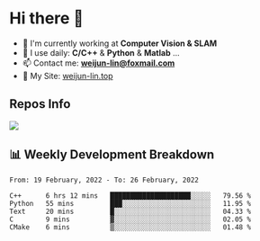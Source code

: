 # Hi there 👋

<!--
**Weijun-Lin/Weijun-Lin** is a ✨ _special_ ✨ repository because its `README.md` (this file) appears on your GitHub profile.

Here are some ideas to get you started:

- 🔭 I’m currently working on ...
- 🌱 I’m currently learning ...
- 👯 I’m looking to collaborate on ...
- 🤔 I’m looking for help with ...
- 💬 Ask me about ...
- 📫 How to reach me: ...
- 😄 Pronouns: ...
- ⚡ Fun fact: ...
-->

- 🏢 I'm currently working at **Computer Vision & SLAM**
- 🚀 I use daily: **C/C++** & **Python** & **Matlab** ...
- 📫 Contact me: **weijun-lin@foxmail.com**
- 🔗 My Site: [weijun-lin.top](weijun-lin.top)

  

## Repos Info
![](https://github-readme-stats.vercel.app/api?username=Weijun-Lin&theme=cobalt)

## 📊 Weekly Development Breakdown

<!--START_SECTION:waka-->
```text
From: 19 February, 2022 - To: 26 February, 2022

C++      6 hrs 12 mins   ████████████████████░░░░░   79.56 % 
Python   55 mins         ███░░░░░░░░░░░░░░░░░░░░░░   11.95 % 
Text     20 mins         █░░░░░░░░░░░░░░░░░░░░░░░░   04.33 % 
C        9 mins          ▓░░░░░░░░░░░░░░░░░░░░░░░░   02.05 % 
CMake    6 mins          ▒░░░░░░░░░░░░░░░░░░░░░░░░   01.48 % 
```
<!--END_SECTION:waka-->
